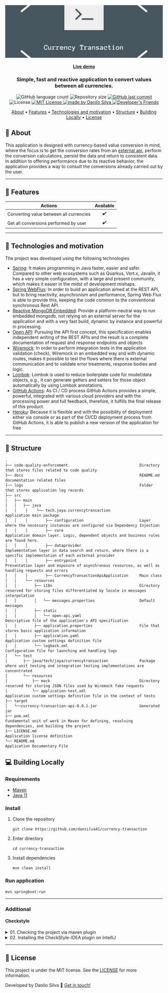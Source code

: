 <img align="center" src="docs/logo.png" alt="Currency Transaction">
    
<h4 align="center">
    <a href="https://rocketmusics.herokuapp.com/">Live demo</a>
</h4>

<h3 align="center">
    Simple, fast and reactive application to convert values between all currencies.
</h3>

<p align="center">
  <img alt="GitHub language count" src="https://img.shields.io/github/languages/count/dansilva41/currency-transaction?color=%2304D361">

  <img alt="Repository size" src="https://img.shields.io/github/repo-size/dansilva41/currency-transaction">

  <a href="https://github.com/dansilva41/currency-transaction/commits/main">
    <img alt="GitHub last commit" src="https://img.shields.io/github/last-commit/dansilva41/currency-transaction">
  </a>

   <img alt="License" src="https://img.shields.io/badge/license-MIT-brightgreen">
   <a href="https://github.com/dansilva41/currency-transaction/stargazers">
    <img alt="MIT License" src="https://img.shields.io/github/stars/dansilva41/currency-transaction?style=social">
  </a>

  <a href="https://dansilva41.github.io">
    <img alt="made by Danilo Silva" src="https://img.shields.io/badge/made%20by-Danilo%20Silva-blue">
  </a>

  <a href="https://developers-friends.gitbook.io/">
    <img alt="Developer's Friends" src="https://img.shields.io/badge/Blog-Developers%20Friends-orange">
    </a> 
</p>

<p align="center">
 <a href="#dizzy-about">About</a> •
 <a href="#mega-features">Features</a> • 
 <a href="#rocket-technologies-and-motivation">Technologies and motivation</a> •
 <a href="#scroll-structure">Structure</a> •
 <a href="#computer-building-locally">Building Locally</a> •
 <a href="#memo-license">License</a>

</p>

## :dizzy: About

This application is designed with currency-based value conversion in mind, where the focus is to get the conversion rates from an [external api](https://exchangeratesapi.io),
perform the conversion calculations, persist the data and return to consistent data.
In addition to offering performance due to its reactive behavior, the application provides a way to consult the conversions already carried out by the user.

---
## :mega: Features

|          Actions                                  |     Available       |
| --------------------------                        | :-----------------: |
| Converting value between all currencies           |         ✔️           |
| Get all conversions performed by user             |         ✔️           |

---

## :rocket: Technologies and motivation

The project was developed using the following technologies

- [Spring](): It makes programming in Java faster, easier and safer. Compared to other web ecosystems such as Quarkus, Vert.x, Javalin, it has a very simple configuration, with a large and present community, which makes it easier in the midst of development mishaps.
- [Spring WebFlux](): In order to build an application aimed at the REST API, but to bring reactivity, asynchronism and performance, Spring Web Flux is able to provide this, keeping the code common to the conventional synchronous Rest API.
- [Reactive MongoDB Embedded](): Provide a platform-neutral way to run embedded mongodb, not relying on an external server for the application and with a very fast build, dynamic by instance and powerful in processing.
- [Open API](): Pursuing the API first concept, this specification enables independent writing of the REST APIs and the result is a complete documentation of request and response endpoints and objects
- [Wiremock](): In order to perform integration tests in the application validation (check), Wiremock in an embedded way and with dynamic routes, makes it possible to test the flows where there is external communication and to validate error treatments, response bodies and logic.
- [Lombok](): Lombok is used to reduce boilerplate code for model/data objects, e.g., it can generate getters and setters for those object automatically by using Lombok annotations.
- [GitHub Actions](): As CI / CD process GitHub Actions provides a simple, powerful, integrated with various cloud providers and with the processing power and full feedback, therefore, it fulfills the final release of this product.
- [Heroku](): Because it is flexible and with the possibility of deployment either via console or as part of the CI/CD deployment process from GitHub Actions, it is able to publish a new version of the application for free

---

## :scroll: Structure

```text
.
├── code-quality-enforcement                                Directory that stores files related to code quality
├── docs                                                    README.md documentation related files
├── logs                                                    Folder that stores application log records
├── src
│   ├── main
│   │   ├── java
│   │    │    └── tech.jaya.currencytransaction             Application main package
│   │    │        ├── configuration                         Layer where the necessary instances are configured via Dependency Injection   
│   │    │        ├── core                                  Application domain layer. Logic, dependent objects and business rules are found here.
│   │    │        ├── dataprovider                          Implementation layer in data search and return, where there is a specific implementation of each external provider
│   │    │        ├── entrypoint                            Presentation layer and exposure of asynchronous resources, as well as handling requests and errors
│   │    │        ├── CurrencyTransactionApiApplication     Main class
│   │    └── resources
│   │        ├── i18n                                       Directory reserved for storing files differentiated by locale in messages interpolation
│   │        │   └── messages.properties                    Default messages
│   │        ├── static                                     
│   │        │   └── open-api.yaml                          Descriptive file of the application's API specification
│   │        ├── application.properties                     File that stores basic application information
│   │        ├── application.yaml                           Application custom settings definition file
│   │        └── logback.xml                                Configuration file for launching and handling logs
│   └── test
│       ├── java/tech/jaya/currencytransaction              Package where unit testing and integration testing implementations are concentrated
│       └── resources
│           ├── mock                                        Directory reserved for storing JSON files used by Wiremock fake requests
│           └── application-test.xml                        Application custom settings definition file in the context of tests
├── target
│   └──currency-transaction-api-0.0.1.jar                   Generated jar
├── pom.xml                                                 Fundamental unit of work in Maven for defining, resolving dependencies, and building the project
├── LICENSE.md                                              Application license definition
└── README.md                                               Application Documentary File
```

## :computer: Building Locally

### Requirements

- [Maven]()
- [Java 11]()

### Install

1. Clone the repository

   `git clone https://github.com/dansilva41/currency-transaction`

2. Enter directory
   
    `cd currency-transaction`

3. Install dependencies
   
    `mvn clean install`

### Run application

    mvn springboot:run
---

### Additional

#### Checkstyle

<details>
    <summary>01. Checking the project via maven plugin</summary>

- To run the check in the project, just use this maven command in shell/console or run via IDEA.

```bash
    mvn checkstyle:check
```
- To generate a report from the analysis of code style violations, just use this maven command in shell/console or run via IDEA.

```bash
    mvn checkstyle:checkstyle
```
Report generated in **target/site/checkstyle.html**.

</details>

<details>
    <summary>02. Installing the CheckStyle-IDEA plugin on IntelliJ</summary>

We can use the CheckStyle-IDEA plugin to help formatting code in the IDE.
To configure it is very simple, first install the plugin via the link above or on IntelliJ at
**File > Settings > Plugins**.

![Install plugin Checkstyle IDEA](docs/checkstyle/install-plugin-checkstyle.png)

### 02. Configuring the CheckStyle-IDEA plugin

- After installation, we need to import the settings defined in the checkstyle.xml file into the CheckStyle-IDEA plugin.
  Navigate to **File > Settings > Tools > Checkstyle** and in **Configuration File** click **Add** (+ sign on the right), indicate the path of your checkstyle.xml and click next.

![Configure the Checkstyle IDEA - First](docs/checkstyle/configure-checkstyle-intellij-first.png)

- With the file imported, don't forget to leave it selected as **Active**.

![Configure the Checkstyle IDEA - Second](docs/checkstyle/configure-checkstyle-intellij-second.png)

- Now let's add the same checkstyle file to the IntelliJ settings itself, so when we use the default formatting shortcuts it will automatically look for Checkstyle Main.
  Within settings, go to **Editor > Code Style > Java** and import the file as shown in the image below:

![Set code style look checkstyle](docs/checkstyle/set-code-style-look-checkstyle.png)

- Once these settings are finished, the CheckStyle option will appear at the bottom of IntelliJ and when clicking, the screen below will appear.
  At this point, in Rules select the one you imported in the previous steps and run the verification.

- In Intellij IDEA, select the project, package(s) or class(es) and **Right click > Analyse > Inspect Code... > OK** then plugin will indicate the problems found.

</details>

---

## :memo: License
This project is under the MIT license. See the [LICENSE](https://github.com/dansilva41/currency-transaction/blob/main/LICENSE) for more information.

Developed by Danilo Silva :wave: [Get in touch!](https://www.linkedin.com/in/danilosilvap/)

[Spring]: https://spring.io/
[Spring WebFlux]: https://docs.spring.io/spring-framework/docs/current/reference/html/web-reactive.html
[Reactive MongoDB Embedded]: https://github.com/flapdoodle-oss/de.flapdoodle.embed.mongo
[Project Reactor]: https://projectreactor.io/
[Open API]: https://swagger.io/specification/
[Wiremock]: http://wiremock.org/
[Lombok]: https://projectlombok.org/
[GitHub Actions]: https://github.com/features/actions
[Heroku]: https://www.heroku.com/what
[Maven]: https://maven.apache.org/install.html
[Java 11]: http://www.oracle.com/technetwork/java/javase/downloads/index.html